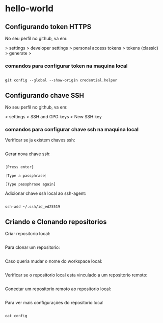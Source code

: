# hello-world

## Configurando token HTTPS

No seu perfil no github, va em:

\> settings > developer settings > personal access tokens > tokens (classic) > generate >

### comandos para configurar token na maquina local

```git config --global credentials.helper store

git config --global --show-origin credential.helper
```

## Configurando chave SSH

No seu perfil no github, va em:

\> settings > SSH and GPG keys > New SSH key

### comandos para configurar chave ssh na maquina local

Verificar se ja existem chaves ssh:

```ls -al ~/.ssh
```

Gerar nova chave ssh:

```ssh-keygen -t ed25519 -C "youremail@example.com"

[Press enter]

[Type a passphrase]

[Type passphrase again]
```

Adicionar chave ssh local ao ssh-agent:

```eval "$(ssh-agent -s)"

ssh-add ~/.ssh/id_ed25519
```

## Criando e Clonando repositorios

Criar repositorio local:

```git init
```

Para clonar um repositorio:

```git clone "url do repositorio"
```

Caso queria mudar o nome do workspace local:

```git clone "url do repositorio" "novo nome local"
```

Verificar se o repositorio local esta vinculado a um repositorio remoto:

```git remote -v
```

Conectar um repositorio remoto ao repositorio local:

```git remote add origin "url do repositorio remoto"
```

Para ver mais configurações do repositorio local

```cd .git

cat config
```

